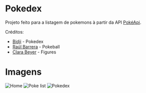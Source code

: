 # Pokedex

Projeto feito para a listagem de pokemons à partir da API [PokéApi](https://pokeapi.co/).

Créditos: 

- [Bidji](https://codepen.io/Bidji/pen/MYdPwo) - Pokedex
- [Raúl Barrera](https://codepen.io/raubaca/pen/obaZmG) - Pokeball
- [Clara Beyer](https://codepen.io/csb324/pen/MXVaLj) - Figures

# Imagens

![Home](https://i.imgur.com/d3JThi1.png)
![Poke list](https://i.imgur.com/kiP5OVf.png)
![Pokedex](https://i.imgur.com/I0Wu1An.png)

